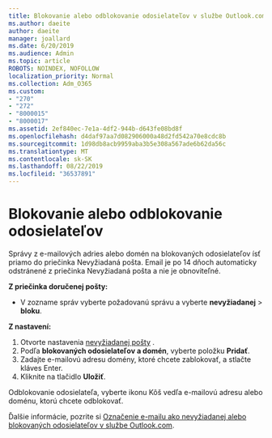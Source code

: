 ```yaml
---
title: Blokovanie alebo odblokovanie odosielateľov v službe Outlook.com
ms.author: daeite
author: daeite
manager: joallard
ms.date: 6/20/2019
ms.audience: Admin
ms.topic: article
ROBOTS: NOINDEX, NOFOLLOW
localization_priority: Normal
ms.collection: Adm_O365
ms.custom:
- "270"
- "272"
- "8000015"
- "8000017"
ms.assetid: 2ef840ec-7e1a-4df2-944b-d643fe08bd8f
ms.openlocfilehash: d4daf97aa7d082906000a48d2fd542a70e8cdc8b
ms.sourcegitcommit: 1d98db8acb9959aba3b5e308a567ade6b62da56c
ms.translationtype: MT
ms.contentlocale: sk-SK
ms.lasthandoff: 08/22/2019
ms.locfileid: "36537891"
---
```

# <a name="block-or-unblock-senders"></a>Blokovanie alebo odblokovanie odosielateľov

Správy z e-mailových adries alebo domén na blokovaných odosielateľov ísť priamo do priečinka Nevyžiadaná pošta. Email je po 14 dňoch automaticky odstránené z priečinka Nevyžiadaná pošta a nie je obnoviteľné.

**Z priečinka doručenej pošty:**

- V zozname správ vyberte požadovanú správu a vyberte **nevyžiadanej** > **bloku**.

**Z nastavení:**

1. Otvorte nastavenia [nevyžiadanej pošty](https://outlook.live.com/mail/options/mail/junkEmail) .
2. Podľa **blokovaných odosielateľov a domén**, vyberte položku **Pridať**.
3. Zadajte e-mailovú adresu domény, ktoré chcete zablokovať, a stlačte kláves Enter.
4. Kliknite na tlačidlo **Uložiť**.

Odblokovanie odosielateľa, vyberte ikonu Kôš vedľa e-mailovú adresu alebo doménu, ktorú chcete odblokovať.

Ďalšie informácie, pozrite si [Označenie e-mailu ako nevyžiadanej alebo blokovaných odosielateľov v službe Outlook.com](https://support.office.com/article/a3ece97b-82f8-4a5e-9ac3-e92fa6427ae4?wt.mc_id=Office_Outlook_com_Alchemy).